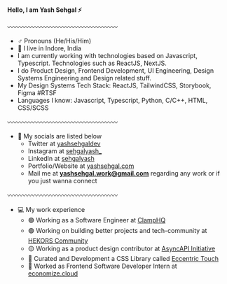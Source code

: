 **Hello, I am Yash Sehgal ⚡️**

〰️〰️〰️〰️〰️〰️〰️〰️〰️〰️〰️〰️〰️〰️〰️〰️〰️〰️

- ♂️ Pronouns (He/His/Him)
- 📍 I live in Indore, India
- I am currently working with technologies based on Javascript, Typescript. Technologies such as ReactJS, NextJS.
- I do Product Design, Frontend Development, UI Engineering, Design Systems Engineering and Design related stuff.
- My Design Systems Tech Stack: ReactJS, TailwindCSS, Storybook, Figma #RTSF
- Languages I know: Javascript, Typescript, Python, C/C++, HTML, CSS/SCSS

〰️〰️〰️〰️〰️〰️〰️〰️〰️〰️〰️〰️〰️〰️〰️〰️〰️〰️

- 💬 My socials are listed below
  - Twitter at [yashsehgaldev](https://twitter.com/yashsehgaldev)
  - Instagram at [sehgalyash_](https://instagram.com/sehgalyash_)
  - LinkedIn at [sehgalyash](https://linkedin.com/in/sehgalyash)
  - Portfolio/Website at [yashsehgal.com](https://yashsehgal.com)
  - Mail me at **yashsehgal.work@gmail.com** regarding any work or if you just wanna connect

〰️〰️〰️〰️〰️〰️〰️〰️〰️〰️〰️〰️〰️〰️〰️〰️〰️〰️

- 💻 My work experience
  - 🟢 Working as a Software Engineer at [ClampHQ](https://joinclamp.com)
  - 🟢 Working on building better projects and tech-community at [HEKORS Community](https://github.com/hekors)
  - 🟡 Working as a product design contributor at [AsyncAPI Initiative](https://asyncapi.com)
  - 🔴 Curated and Development a CSS Library called [Eccentric Touch](https://eccentrictouch.thedesignsystems.com)
  - 🔴 Worked as Frontend Software Developer Intern at [economize.cloud](https://economize.cloud)
